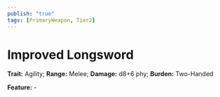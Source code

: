 ```yaml
---
publish: "true"
tags: [PrimaryWeapon, Tier2]
---
```

# Improved Longsword

**Trait:** Agility; **Range:** Melee; **Damage:** d8+6 phy; **Burden:** Two-Handed

**Feature:** -

